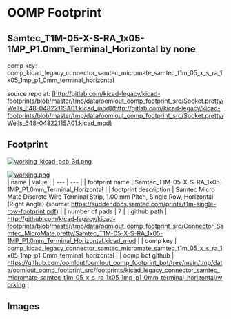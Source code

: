 # OOMP Footprint  
## Samtec_T1M-05-X-S-RA_1x05-1MP_P1.0mm_Terminal_Horizontal  by none  
  
oomp key: oomp_kicad_legacy_connector_samtec_micromate_samtec_t1m_05_x_s_ra_1x05_1mp_p1_0mm_terminal_horizontal  
  
source repo at: [http://gitlab.com/kicad-legacy/kicad-footprints/blob/master/tmp/data/oomlout_oomp_footprint_src/Socket.pretty/Wells_648-0482211SA01.kicad_mod](http://gitlab.com/kicad-legacy/kicad-footprints/blob/master/tmp/data/oomlout_oomp_footprint_src/Socket.pretty/Wells_648-0482211SA01.kicad_mod)  
## Footprint  
  
[![working_kicad_pcb_3d.png](working_kicad_pcb_3d_600.png)](working_kicad_pcb_3d.png)  
  
[![working.png](working_600.png)](working.png)  
| name | value | 
| --- | --- | 
| footprint name | Samtec_T1M-05-X-S-RA_1x05-1MP_P1.0mm_Terminal_Horizontal | 
| footprint description | Samtec Micro Mate Discrete Wire Terminal Strip, 1.00 mm Pitch, Single Row, Horizontal (Right Angle) (source: https://suddendocs.samtec.com/prints/t1m-single-row-footprint.pdf) | 
| number of pads | 7 | 
| github path | http://github.com/kicad-legacy/kicad-footprints/blob/master/tmp/data/oomlout_oomp_footprint_src/Connector_Samtec_MicroMate.pretty/Samtec_T1M-05-X-S-RA_1x05-1MP_P1.0mm_Terminal_Horizontal.kicad_mod | 
| oomp key | oomp_kicad_legacy_connector_samtec_micromate_samtec_t1m_05_x_s_ra_1x05_1mp_p1_0mm_terminal_horizontal | 
| oomp bot github | https://github.com/oomlout/oomlout_oomp_footprint_bot/tree/main/tmp/data/oomlout_oomp_footprint_src/footprints/kicad_legacy_connector_samtec_micromate_samtec_t1m_05_x_s_ra_1x05_1mp_p1_0mm_terminal_horizontal/working | 
## Images  
